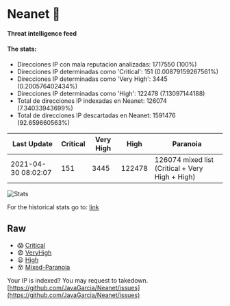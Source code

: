 # Neanet :hocho:
#### Threat intelligence feed
#### The stats:

- Direcciones IP con mala reputacion analizadas: 1717550 (100%)
- Direcciones IP determinadas como 'Critical':  151 (0.00879159267561%)
- Direcciones IP determinadas como 'Very High':  3445 (0.200576402434%)
- Direcciones IP determinadas como 'High':  122478 (7.13097144188)
- Total de direcciones IP indexadas en Neanet:  126074 (7.34033943699%)
- Total de direcciones IP descartadas en Neanet:  1591476 (92.659660563%)

| Last Update | Critical | Very High | High | Paranoia |
| --- | --- | --- | --- | --- |
| 2021-04-30 08:02:07 | 151 | 3445 | 122478 | 126074 mixed list (Critical + Very High + High)|

![Stats](https://docs.google.com/spreadsheets/d/e/2PACX-1vSnaNMIXVabIpDJjufMlzH7poXnshF3mgd8Is1g9ytUEzVsP5my4Trn8f-xkoLLQ38xpL3HtmUexLo6/pubchart?oid=501124687&format=image)

For the historical stats go to: [link](/stats.csv)
## Raw
- :scream: [Critical](https://raw.githubusercontent.com/JavaGarcia/Neanet/master/blacklists/neanet_critical.txt)
- :fearful: [VeryHigh](https://raw.githubusercontent.com/JavaGarcia/Neanet/master/blacklists/neanet_veryHigh.txtt)
- :frowning: [High](https://raw.githubusercontent.com/JavaGarcia/Neanet/master/blacklists/neanet_high.txt)
- :dizzy_face: [Mixed-Paranoia](https://raw.githubusercontent.com/JavaGarcia/Neanet/master/blacklists/neanet_all.txt)


Your IP is indexed? You may request to takedown. [https://github.com/JavaGarcia/Neanet/issues](https://github.com/JavaGarcia/Neanet/issues)






































































































































































































































































































































































































































































































































































































































































































































































































































































































































































































































































































































































































































































































































































































































































































































































































































































































































































































































































































































































































































































































































































































































































































































































































































































































































































































































































































































































































































































































































































































































































































































































































































































































































































































































































































































































































































































































































































































































































































































































































































































































































































































































































































































































































































































































































































































































































































































































































































































































































































































































































































































































































































































































































































































































































































































































































































































































































































































































































































































































































































































































































































































